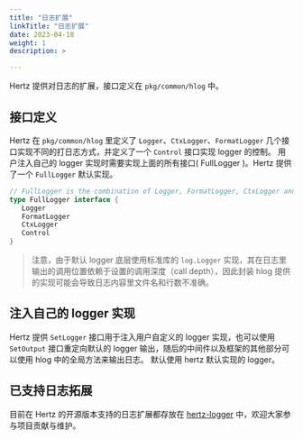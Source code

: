 ```yaml
---
title: "日志扩展"
linkTitle: "日志扩展"
date: 2023-04-18
weight: 1
description: >

---
```


Hertz 提供对日志的扩展，接口定义在 `pkg/common/hlog` 中。

## 接口定义

Hertz 在 `pkg/common/hlog` 里定义了 `Logger`、`CtxLogger`、`FormatLogger` 几个接口实现不同的打日志方式，并定义了一个 `Control` 接口实现 logger 的控制。
用户注入自己的 logger 实现时需要实现上面的所有接口( FullLogger )。Hertz 提供了一个 `FullLogger` 默认实现。

```go
// FullLogger is the combination of Logger, FormatLogger, CtxLogger and Control.
type FullLogger interface {
   Logger
   FormatLogger
   CtxLogger
   Control
}
```

>注意，由于默认 logger 底层使用标准库的 `log.Logger` 实现，其在日志里输出的调用位置依赖于设置的调用深度（call depth），因此封装 hlog 提供的实现可能会导致日志内容里文件名和行数不准确。

## 注入自己的 logger 实现

Hertz 提供 `SetLogger` 接口用于注入用户自定义的 logger 实现，也可以使用 `SetOutput` 接口重定向默认的 logger 输出，随后的中间件以及框架的其他部分可以使用 hlog 中的全局方法来输出日志。
默认使用 hertz 默认实现的 logger。


## 已支持日志拓展

目前在 Hertz 的开源版本支持的日志扩展都存放在 [hertz-logger](https://github.com/hertz-contrib/logger) 中，欢迎大家参与项目贡献与维护。
